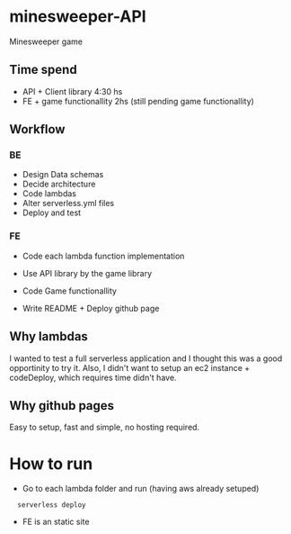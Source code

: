 # minesweeper-API
Minesweeper game

## Time spend
- API + Client library 4:30 hs
- FE + game functionallity 2hs (still pending game functionallity)

## Workflow
### BE
- Design Data schemas
- Decide architecture
- Code lambdas
- Alter serverless.yml files
- Deploy and test

### FE
- Code each lambda function implementation
- Use API library by the game library
- Code Game functionallity

- Write README + Deploy github page

## Why lambdas
I wanted to test a full serverless application and I thought this was a good opportinity to try it. Also, I didn't want to setup an ec2 instance + codeDeploy, which requires time didn't have. 

## Why github pages
Easy to setup, fast and simple, no hosting required.

# How to run
- Go to each lambda folder and run (having aws already setuped)

```
  serverless deploy
```

- FE is an static site
